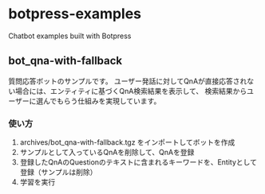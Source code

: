 # botpress-examples
Chatbot examples built with Botpress

## bot_qna-with-fallback

質問応答ボットのサンプルです。
ユーザー発話に対してQnAが直接応答されない場合には、エンティティに基づくQnA検索結果を表示して、
検索結果からユーザーに選んでもらう仕組みを実現しています。

### 使い方

1. archives/bot_qna-with-fallback.tgz をインポートしてボットを作成
2. サンプルとして入っているQnAを削除して、QnAを登録
3. 登録したQnAのQuestionのテキストに含まれるキーワードを、Entityとして登録（サンプルは削除）
4. 学習を実行
